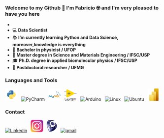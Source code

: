 ### Welcome to my Github 👋 I'm Fabricio 🤓 and I'm very pleased to have you here 

- 
- :computer: **Data Scientist**
- :books: **I’m currently learning  Python and Data Science, moreover,knowledge is everything** 
- :microscope: **Bachelor in physicist / UFOP**
- :scroll: **Master degree in Science and Materials Engineering / IFSC/USP**
- :mortar_board: **Ph.D. degree in applied biomolecular physics / IFSC/USP**
- :microscope: **Postdoctoral researcher / UFMG** 


### Languages and Tools 

<img height="40" src="https://raw.githubusercontent.com/github/explore/80688e429a7d4ef2fca1e82350fe8e3517d3494d/topics/python/python.png" alt="Python">&nbsp;&nbsp;
<img height="40" src="https://dashboard.snapcraft.io/site_media/appmedia/2017/11/PyCharmCore256.png" alt="PyCharm" />&nbsp;&nbsp;
<img height="40" src="https://github.com/devicons/devicon/blob/master/icons/mysql/mysql-original-wordmark.svg" alt="MySQL" />&nbsp;&nbsp;
<img height="40" src="https://github.com/devicons/devicon/blob/master/icons/labview/labview-original-wordmark.svg" alt="LABView" />&nbsp;&nbsp;
<img height="40" src="https://cdn.jsdelivr.net/gh/devicons/devicon/icons/arduino/arduino-original-wordmark.svg" alt="Arduino" />&nbsp;&nbsp;
<img height="40" src="https://cdn.jsdelivr.net/gh/devicons/devicon/icons/linux/linux-original.svg" alt="Linux" />&nbsp;&nbsp;
<img height="40" src="https://cdn.jsdelivr.net/gh/devicons/devicon/icons/ubuntu/ubuntu-plain.svg" alt="Ubuntu" />&nbsp;&nbsp;
<img height="40" src="https://github.com/fabricio2384/fabricio2384/blob/main/New_Power_BI_Logo.svg.png" alt="Power BI" />

### Contact

[<img height="40" src="https://cdn.jsdelivr.net/gh/devicons/devicon/icons/linkedin/linkedin-original.svg" alt="Linkedin"/>](https://www.linkedin.com/in/fabricio-santos-20704570/)&nbsp;&nbsp;
[<img height="40" src="https://github.com/fabricio2384/fabricio2384/blob/main/iconfinder-social-media-applications-3instagram-4102579_113804.svg" alt="Instagram"/>](https://www.instagram.com/fabricioaps1/)&nbsp;&nbsp;
[<img height="40" src="https://github.com/fabricio2384/fabricio2384/blob/main/image-removebg-preview.png" alt="Lattes"/>](http://lattes.cnpq.br/4083978919936110/)&nbsp;&nbsp;
[<img height="40" src="https://upload.wikimedia.org/wikipedia/commons/7/7e/Gmail_icon_%282020%29.svg" alt="gmail"/>](mailto:santofabricio@gmail.com)

